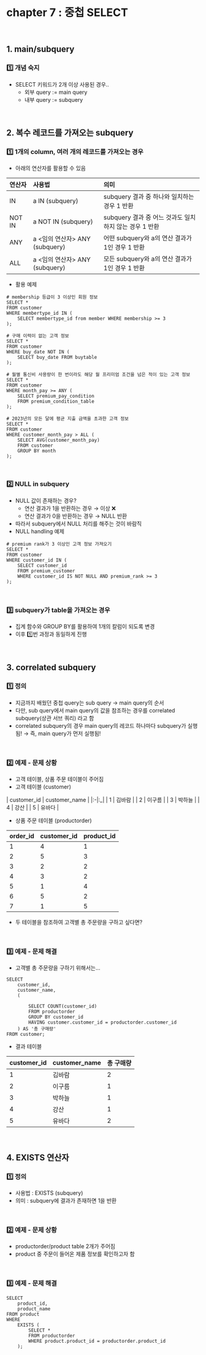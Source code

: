 # chapter 7 : 중첩 SELECT

<br>

## 1. main/subquery
### 1️⃣ 개념 숙지
- SELECT 키워드가 2개 이상 사용된 경우..
    - 외부 query := main query
    - 내부 query := subquery

<br>

## 2. 복수 레코드를 가져오는 subquery
### 1️⃣ 1개의 column, 여러 개의 레코드를 가져오는 경우
- 아래의 연산자를 활용할 수 있음

| 연산자 | 사용법 | 의미 |
|:-|:-|:-|
| IN | a IN (subquery) | subquery 결과 중 하나와 일치하는 경우 1 반환 |
| NOT IN | a NOT IN (subquery) | subquery 결과 중 어느 것과도 일치하지 않는 경우 1 반환 |
| ANY | a <임의 연산자> ANY (subquery) | 어떤 subquery와 a의 연산 결과가 1인 경우 1 반환 |
| ALL | a <임의 연산자> ANY (subquery) | 모든 subquery와 a의 연산 결과가 1인 경우 1 반환 |

- 활용 예제

```mysql
# membership 등급이 3 이상인 회원 정보
SELECT * 
FROM customer 
WHERE membertype_id IN (
    SELECT membertype_id from member WHERE membership >= 3
);

# 구매 이력이 없는 고객 정보
SELECT * 
FROM customer 
WHERE buy_date NOT IN (
    SELECT buy_date FROM buytable
);

# 월별 통신비 사용량이 한 번이라도 해당 월 프리미엄 조건을 넘은 적이 있는 고객 정보
SELECT *
FROM customer
WHERE month_pay >= ANY (
    SELECT premium_pay_condition
    FROM premium_condition_table
);

# 2023년의 모든 달에 평균 지출 금액을 초과한 고객 정보
SELECT * 
FROM customer
WHERE customer_month_pay > ALL (
    SELECT AVG(customer_month_pay)
    FROM customer
    GROUP BY month
);
```

<br>

### 2️⃣ NULL in subquery
- NULL 값이 존재하는 경우? 
    - 연산 결과가 1을 반환하는 경우 → 이상 ❌
    - 연산 결과가 0을 반환하는 경우 → NULL 반환
- 따라서 subquery에서 NULL 처리를 해주는 것이 바람직
- NULL handling 예제

```mysql
# premium rank가 3 이상인 고객 정보 가져오기
SELECT * 
FROM customer
WHERE customer_id IN (
    SELECT customer_id
    FROM premium_customer
    WHERE customer_id IS NOT NULL AND premium_rank >= 3
);
```

<br>

### 3️⃣ subquery가 table을 가져오는 경우
- 집계 함수와 GROUP BY를 활용하여 1개의 칼럼이 되도록 변경
- 이후 1️⃣번 과정과 동일하게 진행

<br>

## 3. correlated subquery
### 1️⃣ 정의
- 지금까지 배웠던 중첩 query는 sub query → main query의 순서
- 다만, sub query에서 main query의 값을 참조하는 경우를 correlated subquery(상관 서브 쿼리) 라고 함
- correlated subquery의 경우 main query의 레코드 하나마다 subquery가 실행됨! → 즉, main query가 먼저 실행됨!

<br>

### 2️⃣ 예제 - 문제 상황
- 고객 테이블, 상품 주문 테이블이 주어짐
- 고객 테이블 (customer)

| customer_id | customer_name |
|:-|:_|
| 1 | 김바람 |
| 2 | 이구름 |
| 3 | 박하늘 |
| 4 | 강산 |
| 5 | 유바다 |

- 상품 주문 테이블 (productorder)

| order_id | customer_id | product_id |
|:-|:-|:-|
| 1 | 4 | 1 |
| 2 | 5 | 3 |
| 3 | 2 | 2 |
| 4 | 3 | 2 |
| 5 | 1 | 4 |
| 6 | 5 | 2 |
| 7 | 1 | 5 |

- 두 테이블을 참조하여 고객별 총 주문량을 구하고 싶다면?

<br>

### 3️⃣ 예제 - 문제 해결
- 고객별 총 주문량을 구하기 위해서는...

```mysql
SELECT
    customer_id,
    customer_name,
    (
    
        SELECT COUNT(customer_id)
		FROM productorder
		GROUP BY customer_id
		HAVING customer.customer_id = productorder.customer_id
    ) AS '총 구매량'
FROM customer;
```

- 결과 테이블

| customer_id | customer_name | 총 구매량 |
|:-|:-|:-|
| 1 | 김바람 | 2 |
| 2 | 이구름 | 1 |
| 3 | 박하늘 | 1 |
| 4 | 강산 | 1 |
| 5 | 유바다 | 2 |

<br>

## 4. EXISTS 연산자
### 1️⃣ 정의
- 사용법 : EXISTS (subquery)
- 의미 : subquery에 결과가 존재하면 1을 반환

<br>

### 2️⃣ 예제 - 문제 상황
- productorder/product table 2개가 주어짐
- product 중 주문이 들어온 제품 정보를 확인하고자 함

<br>

### 3️⃣ 예제 - 문제 해결

```mysql
SELECT
    product_id,
    product_name
FROM product
WHERE 
    EXISTS (
        SELECT *
        FROM productorder
        WHERE product.product_id = productorder.product_id
    );
```

<br>